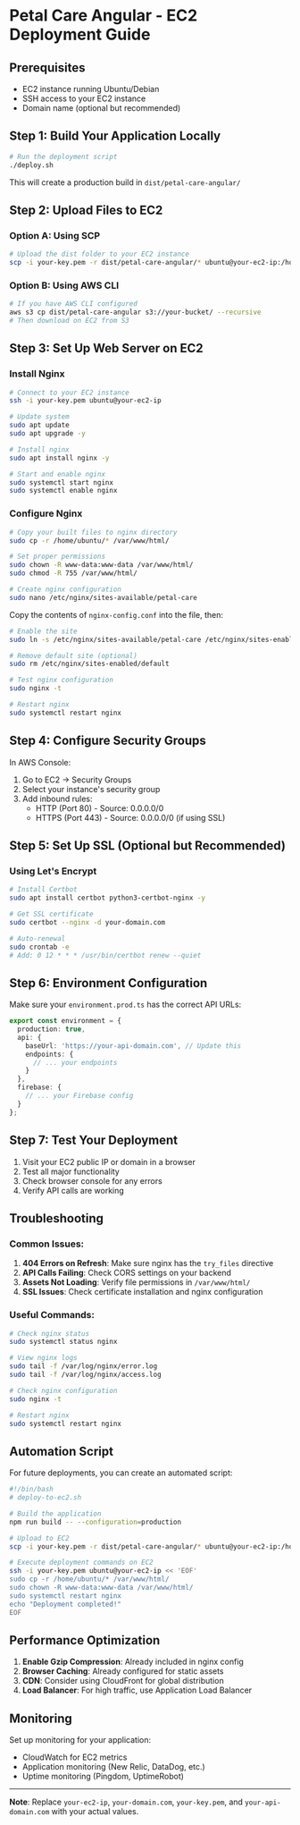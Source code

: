 # Petal Care Angular - EC2 Deployment Guide

## Prerequisites
- EC2 instance running Ubuntu/Debian
- SSH access to your EC2 instance
- Domain name (optional but recommended)

## Step 1: Build Your Application Locally

```bash
# Run the deployment script
./deploy.sh
```

This will create a production build in `dist/petal-care-angular/`

## Step 2: Upload Files to EC2

### Option A: Using SCP
```bash
# Upload the dist folder to your EC2 instance
scp -i your-key.pem -r dist/petal-care-angular/* ubuntu@your-ec2-ip:/home/ubuntu/
```

### Option B: Using AWS CLI
```bash
# If you have AWS CLI configured
aws s3 cp dist/petal-care-angular s3://your-bucket/ --recursive
# Then download on EC2 from S3
```

## Step 3: Set Up Web Server on EC2

### Install Nginx
```bash
# Connect to your EC2 instance
ssh -i your-key.pem ubuntu@your-ec2-ip

# Update system
sudo apt update
sudo apt upgrade -y

# Install nginx
sudo apt install nginx -y

# Start and enable nginx
sudo systemctl start nginx
sudo systemctl enable nginx
```

### Configure Nginx
```bash
# Copy your built files to nginx directory
sudo cp -r /home/ubuntu/* /var/www/html/

# Set proper permissions
sudo chown -R www-data:www-data /var/www/html/
sudo chmod -R 755 /var/www/html/

# Create nginx configuration
sudo nano /etc/nginx/sites-available/petal-care
```

Copy the contents of `nginx-config.conf` into the file, then:

```bash
# Enable the site
sudo ln -s /etc/nginx/sites-available/petal-care /etc/nginx/sites-enabled/

# Remove default site (optional)
sudo rm /etc/nginx/sites-enabled/default

# Test nginx configuration
sudo nginx -t

# Restart nginx
sudo systemctl restart nginx
```

## Step 4: Configure Security Groups

In AWS Console:
1. Go to EC2 → Security Groups
2. Select your instance's security group
3. Add inbound rules:
   - HTTP (Port 80) - Source: 0.0.0.0/0
   - HTTPS (Port 443) - Source: 0.0.0.0/0 (if using SSL)

## Step 5: Set Up SSL (Optional but Recommended)

### Using Let's Encrypt
```bash
# Install Certbot
sudo apt install certbot python3-certbot-nginx -y

# Get SSL certificate
sudo certbot --nginx -d your-domain.com

# Auto-renewal
sudo crontab -e
# Add: 0 12 * * * /usr/bin/certbot renew --quiet
```

## Step 6: Environment Configuration

Make sure your `environment.prod.ts` has the correct API URLs:

```typescript
export const environment = {
  production: true,
  api: {
    baseUrl: 'https://your-api-domain.com', // Update this
    endpoints: {
      // ... your endpoints
    }
  },
  firebase: {
    // ... your Firebase config
  }
};
```

## Step 7: Test Your Deployment

1. Visit your EC2 public IP or domain in a browser
2. Test all major functionality
3. Check browser console for any errors
4. Verify API calls are working

## Troubleshooting

### Common Issues:

1. **404 Errors on Refresh**: Make sure nginx has the `try_files` directive
2. **API Calls Failing**: Check CORS settings on your backend
3. **Assets Not Loading**: Verify file permissions in `/var/www/html/`
4. **SSL Issues**: Check certificate installation and nginx configuration

### Useful Commands:
```bash
# Check nginx status
sudo systemctl status nginx

# View nginx logs
sudo tail -f /var/log/nginx/error.log
sudo tail -f /var/log/nginx/access.log

# Check nginx configuration
sudo nginx -t

# Restart nginx
sudo systemctl restart nginx
```

## Automation Script

For future deployments, you can create an automated script:

```bash
#!/bin/bash
# deploy-to-ec2.sh

# Build the application
npm run build -- --configuration=production

# Upload to EC2
scp -i your-key.pem -r dist/petal-care-angular/* ubuntu@your-ec2-ip:/home/ubuntu/

# Execute deployment commands on EC2
ssh -i your-key.pem ubuntu@your-ec2-ip << 'EOF'
sudo cp -r /home/ubuntu/* /var/www/html/
sudo chown -R www-data:www-data /var/www/html/
sudo systemctl restart nginx
echo "Deployment completed!"
EOF
```

## Performance Optimization

1. **Enable Gzip Compression**: Already included in nginx config
2. **Browser Caching**: Already configured for static assets
3. **CDN**: Consider using CloudFront for global distribution
4. **Load Balancer**: For high traffic, use Application Load Balancer

## Monitoring

Set up monitoring for your application:
- CloudWatch for EC2 metrics
- Application monitoring (New Relic, DataDog, etc.)
- Uptime monitoring (Pingdom, UptimeRobot)

---

**Note**: Replace `your-ec2-ip`, `your-domain.com`, `your-key.pem`, and `your-api-domain.com` with your actual values. 